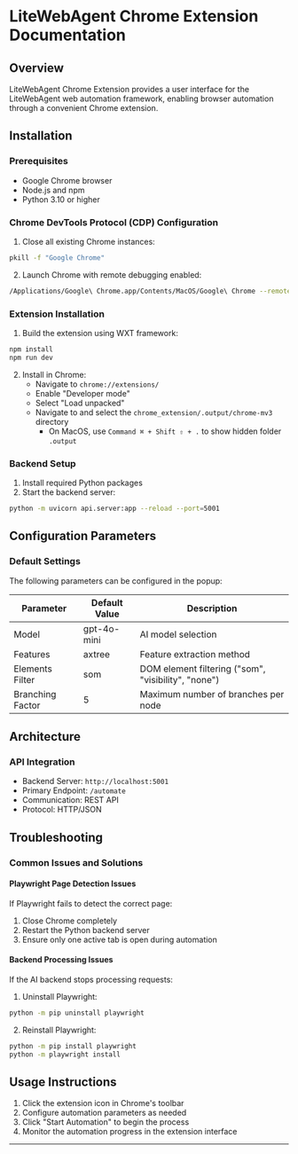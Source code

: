 # LiteWebAgent Chrome Extension Documentation

## Overview
LiteWebAgent Chrome Extension provides a user interface for the LiteWebAgent web automation framework, enabling browser automation through a convenient Chrome extension.

## Installation

### Prerequisites
- Google Chrome browser
- Node.js and npm
- Python 3.10 or higher

### Chrome DevTools Protocol (CDP) Configuration
1. Close all existing Chrome instances:
```bash
pkill -f "Google Chrome"
```

2. Launch Chrome with remote debugging enabled:
```bash
/Applications/Google\ Chrome.app/Contents/MacOS/Google\ Chrome --remote-debugging-port=9222
```

### Extension Installation
1. Build the extension using WXT framework:
```bash
npm install
npm run dev
```

2. Install in Chrome:
   - Navigate to `chrome://extensions/`
   - Enable "Developer mode"
   - Select "Load unpacked"
   - Navigate to and select the `chrome_extension/.output/chrome-mv3` directory
      - On MacOS, use `Command ⌘ + Shift ⇧ + .` to show hidden folder `.output`

### Backend Setup
1. Install required Python packages
2. Start the backend server:
```bash
python -m uvicorn api.server:app --reload --port=5001
```


## Configuration Parameters

### Default Settings
The following parameters can be configured in the popup:

| Parameter | Default Value | Description |
|-----------|---------------|-------------|
| Model | gpt-4o-mini | AI model selection |
| Features | axtree | Feature extraction method |
| Elements Filter | som | DOM element filtering ("som", "visibility", "none") |
| Branching Factor | 5 | Maximum number of branches per node |

## Architecture

### API Integration
- Backend Server: `http://localhost:5001`
- Primary Endpoint: `/automate`
- Communication: REST API
- Protocol: HTTP/JSON

## Troubleshooting

### Common Issues and Solutions

#### Playwright Page Detection Issues
If Playwright fails to detect the correct page:
1. Close Chrome completely
2. Restart the Python backend server
3. Ensure only one active tab is open during automation

#### Backend Processing Issues
If the AI backend stops processing requests:

1. Uninstall Playwright:
```bash
python -m pip uninstall playwright
```

2. Reinstall Playwright:
```bash
python -m pip install playwright
python -m playwright install
```

## Usage Instructions

1. Click the extension icon in Chrome's toolbar
2. Configure automation parameters as needed
3. Click "Start Automation" to begin the process
4. Monitor the automation progress in the extension interface


---
